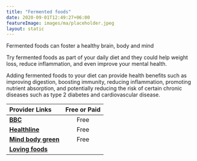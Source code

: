```yaml
---
title: "Fermented foods"
date: 2020-09-01T12:49:27+06:00
featureImage: images/ma/placeholder.jpeg
layout: static
---
```


Fermented foods can foster a healthy brain, body and mind

Try fermented foods as part of your daily diet and they could help weight loss, reduce inflammation, and even improve your mental health.

Adding fermented foods to your diet can provide health benefits such as improving digestion, boosting immunity, reducing inflammation, promoting nutrient absorption, and potentially reducing the risk of certain chronic diseases such as type 2 diabetes and cardiovascular disease.

| Provider Links      | Free or Paid  |  
| :-----------          | :--------------:      |  
| [**BBC**](https://www.bbc.co.uk/programmes/m000v3g2) | Free | 
| [**Healthline**](https://www.healthline.com/nutrition/gut-microbiome-and-health) | Free | 
| [**Mind body green**](https://www.mindbodygreen.com/articles/how-to-ferment-food-at-home) | Free | 
| [**Loving foods**](https://www.lovingfoods.co.uk/) |  | 
  

<br/><br/>






